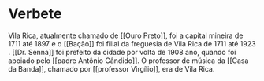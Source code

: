 # Verbete 
Vila Rica, atualmente chamado de [[Ouro Preto]], foi a capital mineira de 1711 até 1897 e o [[Bação]] foi filial da freguesia de Vila Rica de 1711 até 1923 . [[Dr. Senna]] foi prefeito da cidade por volta de 1908 ano, quando foi apoiado pelo [[padre Antônio Cândido]]. O professor de música da [[Casa da Banda]], chamado por [[professor Virgílio]], era de Vila Rica. 